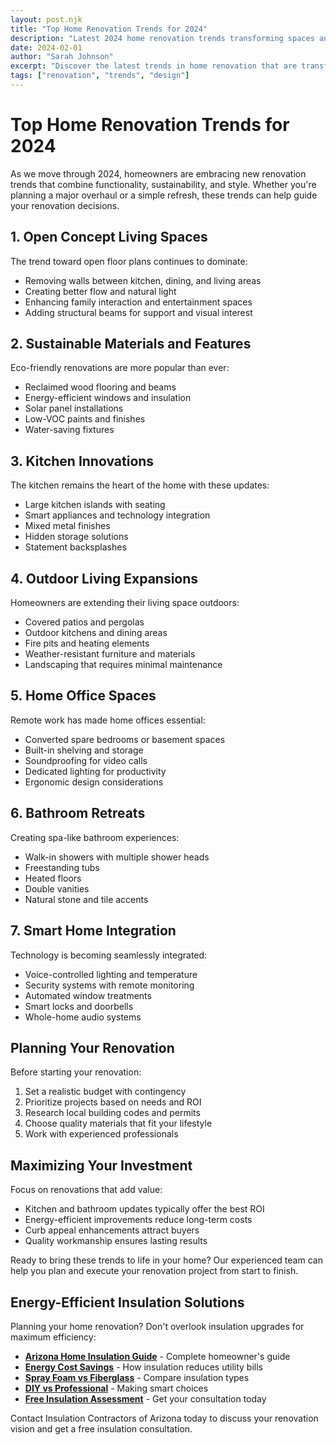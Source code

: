 ```yaml
---
layout: post.njk
title: "Top Home Renovation Trends for 2024"
description: "Latest 2024 home renovation trends transforming spaces and adding property value. Sustainable materials, smart technology, and modern design trends for homeowners."
date: 2024-02-01
author: "Sarah Johnson"
excerpt: "Discover the latest trends in home renovation that are transforming spaces and adding value to properties this year."
tags: ["renovation", "trends", "design"]
---
```


# Top Home Renovation Trends for 2024

As we move through 2024, homeowners are embracing new renovation trends that combine functionality, sustainability, and style. Whether you're planning a major overhaul or a simple refresh, these trends can help guide your renovation decisions.

## 1. Open Concept Living Spaces

The trend toward open floor plans continues to dominate:
- Removing walls between kitchen, dining, and living areas
- Creating better flow and natural light
- Enhancing family interaction and entertainment spaces
- Adding structural beams for support and visual interest

## 2. Sustainable Materials and Features

Eco-friendly renovations are more popular than ever:
- Reclaimed wood flooring and beams
- Energy-efficient windows and insulation
- Solar panel installations
- Low-VOC paints and finishes
- Water-saving fixtures

## 3. Kitchen Innovations

The kitchen remains the heart of the home with these updates:
- Large kitchen islands with seating
- Smart appliances and technology integration
- Mixed metal finishes
- Hidden storage solutions
- Statement backsplashes

## 4. Outdoor Living Expansions

Homeowners are extending their living space outdoors:
- Covered patios and pergolas
- Outdoor kitchens and dining areas
- Fire pits and heating elements
- Weather-resistant furniture and materials
- Landscaping that requires minimal maintenance

## 5. Home Office Spaces

Remote work has made home offices essential:
- Converted spare bedrooms or basement spaces
- Built-in shelving and storage
- Soundproofing for video calls
- Dedicated lighting for productivity
- Ergonomic design considerations

## 6. Bathroom Retreats

Creating spa-like bathroom experiences:
- Walk-in showers with multiple shower heads
- Freestanding tubs
- Heated floors
- Double vanities
- Natural stone and tile accents

## 7. Smart Home Integration

Technology is becoming seamlessly integrated:
- Voice-controlled lighting and temperature
- Security systems with remote monitoring
- Automated window treatments
- Smart locks and doorbells
- Whole-home audio systems

## Planning Your Renovation

Before starting your renovation:
1. Set a realistic budget with contingency
2. Prioritize projects based on needs and ROI
3. Research local building codes and permits
4. Choose quality materials that fit your lifestyle
5. Work with experienced professionals

## Maximizing Your Investment

Focus on renovations that add value:
- Kitchen and bathroom updates typically offer the best ROI
- Energy-efficient improvements reduce long-term costs
- Curb appeal enhancements attract buyers
- Quality workmanship ensures lasting results

Ready to bring these trends to life in your home? Our experienced team can help you plan and execute your renovation project from start to finish.

## Energy-Efficient Insulation Solutions

Planning your home renovation? Don't overlook insulation upgrades for maximum efficiency:

- **[Arizona Home Insulation Guide](/blog/2025-01-05-arizona-insulation-indoor-air-quality-guide/)** - Complete homeowner's guide
- **[Energy Cost Savings](/blog/2025-01-06-energy-cost-savings-arizona-insulation/)** - How insulation reduces utility bills
- **[Spray Foam vs Fiberglass](/blog/2025-01-10-spray-foam-vs-fiberglass-arizona-comparison/)** - Compare insulation types
- **[DIY vs Professional](/blog/2025-01-04-diy-vs-professional-insulation-arizona/)** - Making smart choices
- **[Free Insulation Assessment](/contact/)** - Get your consultation today

Contact Insulation Contractors of Arizona today to discuss your renovation vision and get a free insulation consultation.